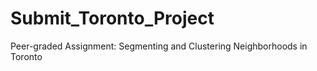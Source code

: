 # Submit_Toronto_Project
Peer-graded Assignment: Segmenting and Clustering Neighborhoods in Toronto
